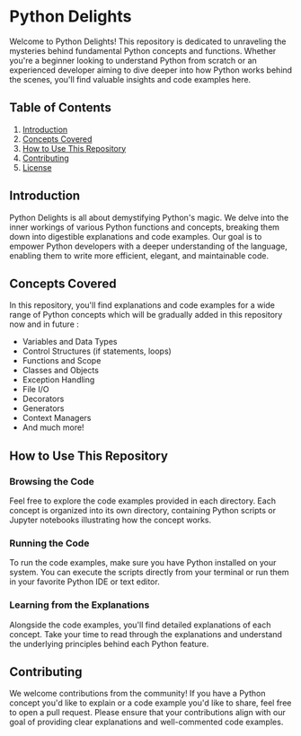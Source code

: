 
# Python Delights

Welcome to Python Delights! This repository is dedicated to unraveling the mysteries behind fundamental Python concepts and functions. Whether you're a beginner looking to understand Python from scratch or an experienced developer aiming to dive deeper into how Python works behind the scenes, you'll find valuable insights and code examples here.

## Table of Contents

1. [Introduction](#introduction)
2. [Concepts Covered](#concepts-covered)
3. [How to Use This Repository](#how-to-use-this-repository)
4. [Contributing](#contributing)
5. [License](#license)

## Introduction

Python Delights is all about demystifying Python's magic. We delve into the inner workings of various Python functions and concepts, breaking them down into digestible explanations and code examples. Our goal is to empower Python developers with a deeper understanding of the language, enabling them to write more efficient, elegant, and maintainable code.

## Concepts Covered

In this repository, you'll find explanations and code examples for a wide range of Python concepts which will be gradually added in this repository now and in future :

- Variables and Data Types
- Control Structures (if statements, loops)
- Functions and Scope
- Classes and Objects
- Exception Handling
- File I/O
- Decorators
- Generators
- Context Managers
- And much more!

## How to Use This Repository

### Browsing the Code

Feel free to explore the code examples provided in each directory. Each concept is organized into its own directory, containing Python scripts or Jupyter notebooks illustrating how the concept works.

### Running the Code

To run the code examples, make sure you have Python installed on your system. You can execute the scripts directly from your terminal or run them in your favorite Python IDE or text editor.

### Learning from the Explanations

Alongside the code examples, you'll find detailed explanations of each concept. Take your time to read through the explanations and understand the underlying principles behind each Python feature.

## Contributing

We welcome contributions from the community! If you have a Python concept you'd like to explain or a code example you'd like to share, feel free to open a pull request. Please ensure that your contributions align with our goal of providing clear explanations and well-commented code examples.

